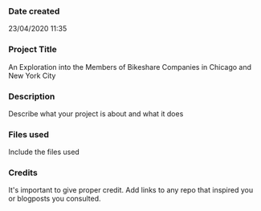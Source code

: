 ### Date created
23/04/2020 11:35

### Project Title
An Exploration into the Members of Bikeshare Companies in Chicago and New York City

### Description
Describe what your project is about and what it does

### Files used
Include the files used

### Credits
It's important to give proper credit. Add links to any repo that inspired you or blogposts you consulted.

